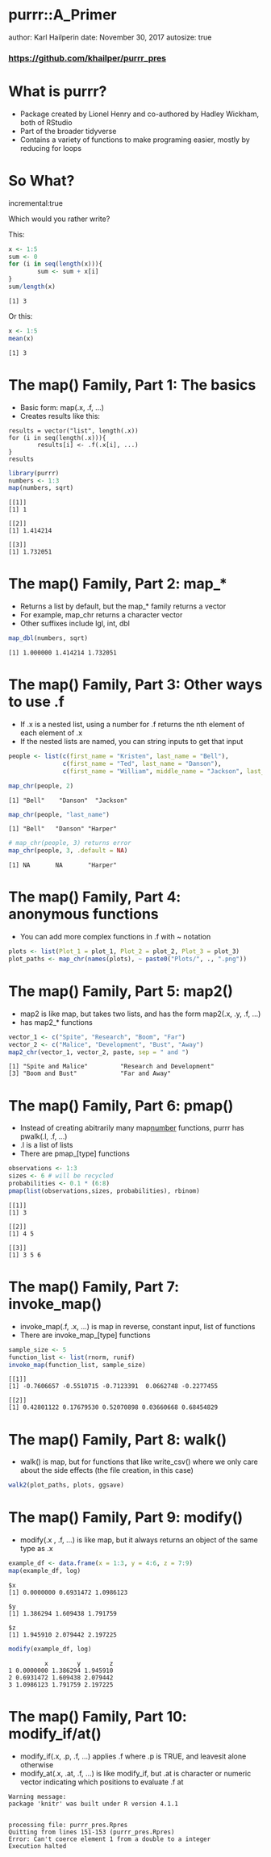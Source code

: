 purrr::A_Primer
========================================================
author: Karl Hailperin
date: November 30, 2017
autosize: true
### https://github.com/khailper/purrr_pres

What is purrr?
========================================================

- Package created by Lionel Henry and co-authored by Hadley Wickham, both of RStudio
- Part of the broader tidyverse
- Contains a variety of functions to make programing easier, mostly by reducing for loops

So What?
========================================================
incremental:true

Which would you rather write?

This:

```r
x <- 1:5
sum <- 0
for (i in seq(length(x))){
        sum <- sum + x[i]
}
sum/length(x)
```

```
[1] 3
```

Or this:

```r
x <- 1:5
mean(x)
```

```
[1] 3
```

The map() Family, Part 1: The basics
========================================================
- Basic form: map(.x, .f, ...)
- Creates results like this:

```
results = vector("list", length(.x))
for (i in seq(length(.x))){
        results[i] <- .f(.x[i], ...)
}
results
```


```r
library(purrr)
numbers <- 1:3
map(numbers, sqrt)
```

```
[[1]]
[1] 1

[[2]]
[1] 1.414214

[[3]]
[1] 1.732051
```

The map() Family, Part 2: map_*
========================================================
- Returns a list by default, but the map_* family returns a vector
- For example, map_chr returns a character vector
- Other suffixes include lgl, int, dbl



```r
map_dbl(numbers, sqrt)
```

```
[1] 1.000000 1.414214 1.732051
```

The map() Family, Part 3: Other ways to use .f
========================================================
- If .x is a nested list, using a number for .f returns the nth element of each element of .x
- If the nested lists are named, you can string inputs to get that input


```r
people <- list(c(first_name = "Kristen", last_name = "Bell"), 
               c(first_name = "Ted", last_name = "Danson"), 
               c(first_name = "William", middle_name = "Jackson", last_name = "Harper"))

map_chr(people, 2)
```

```
[1] "Bell"    "Danson"  "Jackson"
```

```r
map_chr(people, "last_name")
```

```
[1] "Bell"   "Danson" "Harper"
```

```r
# map_chr(people, 3) returns error
map_chr(people, 3, .default = NA)
```

```
[1] NA       NA       "Harper"
```

The map() Family, Part 4: anonymous functions
========================================================
- You can add more complex functions in .f with ~ notation


```r
plots <- list(Plot_1 = plot_1, Plot_2 = plot_2, Plot_3 = plot_3)
plot_paths <- map_chr(names(plots), ~ paste0("Plots/", ., ".png"))
```


The map() Family, Part 5: map2()
========================================================
- map2 is like map, but takes two lists, and has the form map2(.x, .y, .f, ...)
- has map2_* functions

```r
vector_1 <- c("Spite", "Research", "Boom", "Far")
vector_2 <- c("Malice", "Development", "Bust", "Away")
map2_chr(vector_1, vector_2, paste, sep = " and ")
```

```
[1] "Spite and Malice"         "Research and Development"
[3] "Boom and Bust"            "Far and Away"            
```

The map() Family, Part 6: pmap()
========================================================
- Instead of creating abitrarily many map[number]() functions, purrr has pwalk(.l, .f, ...)
- .l is a list of lists
- There are pmap_[type] functions

```r
observations <- 1:3
sizes <- 6 # will be recycled
probabilities <- 0.1 * (6:8)
pmap(list(observations,sizes, probabilities), rbinom)
```

```
[[1]]
[1] 3

[[2]]
[1] 4 5

[[3]]
[1] 3 5 6
```

The map() Family, Part 7: invoke_map()
========================================================
- invoke_map(.f, .x, ...) is map in reverse, constant input, list of functions
- There are invoke_map_[type] functions


```r
sample_size <- 5
function_list <- list(rnorm, runif)
invoke_map(function_list, sample_size)
```

```
[[1]]
[1] -0.7606657 -0.5510715 -0.7123391  0.0662748 -0.2277455

[[2]]
[1] 0.42801122 0.17679530 0.52070898 0.03660668 0.68454829
```

The map() Family, Part 8: walk()
========================================================
- walk() is map, but for functions that like write_csv() where we only care about the side effects (the file creation, in this case)


```r
walk2(plot_paths, plots, ggsave)
```

The map() Family, Part 9: modify()
========================================================
- modify(.x , .f, ...) is like map, but it always returns an object of the same type as .x



```r
example_df <- data.frame(x = 1:3, y = 4:6, z = 7:9)
map(example_df, log)
```

```
$x
[1] 0.0000000 0.6931472 1.0986123

$y
[1] 1.386294 1.609438 1.791759

$z
[1] 1.945910 2.079442 2.197225
```

```r
modify(example_df, log)
```

```
          x        y        z
1 0.0000000 1.386294 1.945910
2 0.6931472 1.609438 2.079442
3 1.0986123 1.791759 2.197225
```

The map() Family, Part 10: modify_if/at()
========================================================
- modify_if(.x, .p, .f, ...) applies .f where .p is TRUE, and leavesit alone otherwise
- modify_at(.x, .at, .f, ...) is like modify_if, but .at is character or numeric vector indicating which positions to evaluate .f at














```
Warning message:
package 'knitr' was built under R version 4.1.1 


processing file: purrr_pres.Rpres
Quitting from lines 151-153 (purrr_pres.Rpres) 
Error: Can't coerce element 1 from a double to a integer
Execution halted
```
